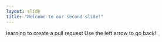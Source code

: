 ```yaml
---
layout: slide
title: "Welcome to our second slide!"
---
```

learning to create a pull request
Use the left arrow to go back!
